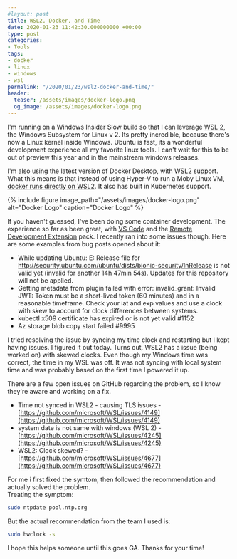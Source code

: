 ```yaml
---
#layout: post
title: WSL2, Docker, and Time
date: 2020-01-23 11:42:30.000000000 +00:00
type: post
categories:
- Tools
tags:
- docker
- linux
- windows
- wsl
permalink: "/2020/01/23/wsl2-docker-and-time/"
header:
  teaser: /assets/images/docker-logo.png
  og_image: /assets/images/docker-logo.png
---
```

I'm running on a Windows Insider Slow build so that I can leverage [WSL 2](https://docs.microsoft.com/en-us/windows/wsl/wsl2-index), the Windows Subsystem for Linux v 2. Its pretty incredible, because there's now a Linux kernel inside Windows. Ubuntu is fast, its a wonderful development experience all my favorite linux tools. I can't wait for this to be out of preview this year and in the mainstream windows releases.

I'm also using the latest version of Docker Desktop, with WSL2 support. What this means is that instead of using Hyper-V to run a Moby Linux VM, [docker runs directly on WSL2](https://docs.docker.com/docker-for-windows/wsl-tech-preview/). It also has built in Kubernetes support.

{% include figure image_path="/assets/images/docker-logo.png" alt="Docker Logo" caption="Docker Logo" %}

If you haven't guessed, I've been doing some container development. The experience so far as been great, with [VS Code](https://code.visualstudio.com/) and the [Remote Development Extension](https://marketplace.visualstudio.com/items?itemName=ms-vscode-remote.vscode-remote-extensionpack) pack. I recently ran into some issues though. Here are some examples from bug posts opened about it:

*   While updating Ubuntu: E: Release file for http://security.ubuntu.com/ubuntu/dists/bionic-security/InRelease is not valid yet (invalid for another 14h 47min 54s). Updates for this repository will not be applied.
*   Getting metadata from plugin failed with error: invalid_grant: Invalid JWT: Token must be a short-lived token (60 minutes) and in a reasonable timeframe. Check your iat and exp values and use a clock with skew to account for clock differences between systems.
*   kubectl x509 certificate has expired or is not yet valid #1152
*   Az storage blob copy start failed #9995

I tried resolving the issue by syncing my time clock and restarting but I kept having issues. I figured it out today. Turns out, WSL2 has a issue (being worked on) with skewed clocks. Even though my Windows time was correct, the time in my WSL was off. It was not syncing with local system time and was probably based on the first time I powered it up.

There are a few open issues on GitHub regarding the problem, so I know they're aware and working on a fix.

*   Time not synced in WSL2 - causing TLS issues - [https://github.com/microsoft/WSL/issues/4149](https://github.com/microsoft/WSL/issues/4149)
*   system date is not same with windows (WSL 2) - [https://github.com/microsoft/WSL/issues/4245](https://github.com/microsoft/WSL/issues/4245)
*   WSL2: Clock skewed? - [https://github.com/microsoft/WSL/issues/4677](https://github.com/microsoft/WSL/issues/4677)

For me i first fixed the symtom, then followed the recommendation and actually solved the problem.  
Treating the symptom:

```bash
sudo ntpdate pool.ntp.org
```

But the actual recommendation from the team I used is:

```bash
sudo hwclock -s
```

I hope this helps someone until this goes GA. Thanks for your time!